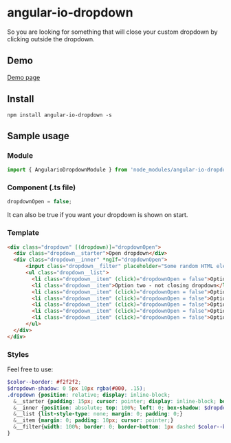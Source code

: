 # angular-io-dropdown

So you are looking for something that will close your custom dropdown by clicking outside the dropdown.

## Demo

[Demo page](http://demo.geekowski.pl/angular-io-dropdown)

## Install

```
npm install angular-io-dropdown -s
```

## Sample usage
### Module
```ts
import { AngularioDropdownModule } from 'node_modules/angular-io-dropdown';
```
### Component (.ts file)

```ts
dropdownOpen = false;
```
It can also be true if you want your dropdown is shown on start.

### Template
```html
<div class="dropdown" [(dropdown)]="dropdownOpen">
  <div class="dropdown__starter">Open dropdown</div>
  <div class="dropdown__inner" *ngIf="dropdownOpen">
      <input class="dropdown__filter" placeholder="Some random HTML element" />
      <ul class="dropdown__list">
        <li class="dropdown__item" (click)="dropdownOpen = false">Option one - closing dropdown</li>
        <li class="dropdown__item">Option two - not closing dropdown</li>
        <li class="dropdown__item" (click)="dropdownOpen = false">Option three - closing dropdown</li>
        <li class="dropdown__item" (click)="dropdownOpen = false">Option four - closing dropdown</li>
        <li class="dropdown__item" (click)="dropdownOpen = false">Option five - closing dropdown</li>
        <li class="dropdown__item" (click)="dropdownOpen = false">Option six - closing dropdown</li>
        <li class="dropdown__item" (click)="dropdownOpen = false">Option seven - closing dropdown</li>
      </ul>
  </div>
</div>
```

### Styles 

Feel free to use: 

```scss
$color--border: #f2f2f2;
$dropdown-shadow: 0 5px 10px rgba(#000, .15);
.dropdown {position: relative; display: inline-block;
  &__starter {padding: 15px; cursor: pointer; display: inline-block; border-radius: 2px; background: #f2f2f2;}
  &__inner {position: absolute; top: 100%; left: 0; box-shadow: $dropdown-shadow; border: 1px solid $color--border; min-width: 300px; background: #fff;}
  &__list {list-style-type: none; margin: 0; padding: 0;}
  &__item {margin: 0; padding: 10px; cursor: pointer;}
  &__filter{width: 100%; border: 0; border-bottom: 1px dashed $color--border;padding: 20px 10px; box-sizing: border-box;}
}
```

